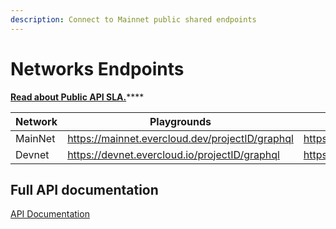 ```yaml
---
description: Connect to Mainnet public shared endpoints
---
```


# Networks Endpoints

[**Read about Public API SLA.**](sla.md)****

| Network | Playgrounds                                     | Endpoints                                       |
| ------- | ----------------------------------------------- | ----------------------------------------------- |
| MainNet | https://mainnet.evercloud.dev/projectID/graphql | https://mainnet.evercloud.dev/projectID/graphql |
| Devnet  | https://devnet.evercloud.io/projectID/graphql   | https://devnet.evercloud.io/projectID/graphql   |

## Full API documentation

[API Documentation](../../reference/graphql-api/README.md)
